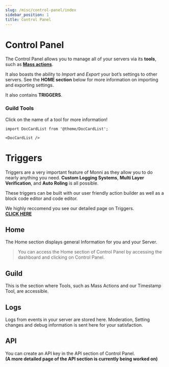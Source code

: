```yaml
---
slug: /misc/control-panel/index
sidebar_position: 1
title: Control Panel
---
```

# Control Panel

The Control Panel allows you to manage all of your servers via its **tools**, such as [**Mass actions**](https://docs.monni.fyi/modules/control-panel/mass-actions).

It also boasts the ability to _Import_ and _Export_ your bot’s settings to other servers. See the **HOME section** below for more information on importing and exporting settings.

It also contains **TRIGGERS**.

### Guild Tools

Click on the name of a tool for more information!

```mdx-code-block
import DocCardList from '@theme/DocCardList';

<DocCardList />
```

# Triggers

Triggers are a very important feature of Monni as they allow you to do nearly anything you need. **Custom Logging Systems**, **Multi Layer Verification**, and **Auto Roling** is all possible.

These triggers can be built with our user friendly action builder as well as a block code editor and code editor.

We highly reccomend you see our detailed page on Triggers.  
[**CLICK HERE**](https://docs.monni.fyi/triggers)

## Home

The Home section displays general Information for you and your Server.

> You can access the Home section of Control Panel by accessing the dashboard and clicking on Control Panel.

## Guild

This is the section where Tools, such as Mass Actions and our Timestamp Tool, are accessible.

## Logs

Logs from events in your server are stored here. Moderation, Setting changes and debug information is sent here for your satisfaction.

## API

You can create an API key in the API section of Control Panel.  
**(A more detailed page of the API section is currently being worked on)**